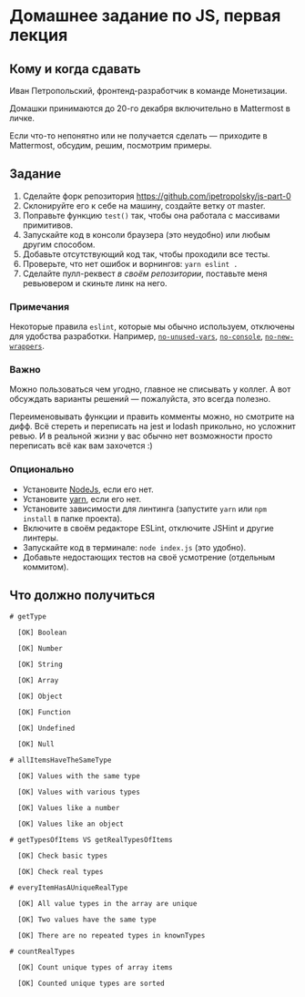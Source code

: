# Домашнее задание по JS, первая лекция

## Кому и когда сдавать

Иван Петропольский, фронтенд-разработчик в команде Монетизации.

Домашки принимаются до 20-го декабря включительно в Mattermost в личке.

Если что-то непонятно или не получается сделать — приходите в Mattermost, обсудим, решим, посмотрим примеры.

## Задание

1) Сделайте форк репозитория https://github.com/ipetropolsky/js-part-0
2) Склонируйте его к себе на машину, создайте ветку от master.
3) Поправьте функцию `test()` так, чтобы она работала с массивами примитивов.
4) Запускайте код в консоли браузера (это неудобно) или любым другим способом.
5) Добавьте отсутствующий код так, чтобы проходили все тесты.
6) Проверьте, что нет ошибок и ворнингов: `yarn eslint .`
7) Сделайте пулл-реквест *в своём репозитории*, поставьте меня ревьювером и скиньте линк на него.

### Примечания

Некоторые правила `eslint`, которые мы обычно используем, отключены для удобства разработки.
Например, [`no-unused-vars`](https://eslint.org/docs/latest/rules/no-unused-vars), [`no-console`](https://eslint.org/docs/latest/rules/no-console), [`no-new-wrappers`](https://eslint.org/docs/latest/rules/no-new-wrappers).

### Важно

Можно пользоваться чем угодно, главное не списывать у коллег. А вот обсуждать варианты решений — пожалуйста, это всегда полезно.

Переименовывать функции и править комменты можно, но смотрите на дифф.
Всё стереть и переписать на jest и lodash прикольно, но усложнит ревью.
И в реальной жизни у вас обычно нет возможности просто переписать всё как вам захочется :)

### Опционально

* Установите [NodeJs](https://nodejs.org/en/download/), если его нет.
* Установите [yarn](https://classic.yarnpkg.com/lang/en/docs/install/), если его нет.
* Установите зависимости для линтинга (запустите `yarn` или `npm install` в папке проекта).
* Включите в своём редакторе ESLint, отключите JSHint и другие линтеры.
* Запускайте код в терминале: `node index.js` (это удобно).
* Добавьте недостающих тестов на своё усмотрение (отдельным коммитом).

## Что должно получиться

```
# getType

  [OK] Boolean

  [OK] Number

  [OK] String

  [OK] Array

  [OK] Object

  [OK] Function

  [OK] Undefined

  [OK] Null

# allItemsHaveTheSameType

  [OK] Values with the same type

  [OK] Values with various types

  [OK] Values like a number

  [OK] Values like an object

# getTypesOfItems VS getRealTypesOfItems

  [OK] Check basic types

  [OK] Check real types

# everyItemHasAUniqueRealType

  [OK] All value types in the array are unique

  [OK] Two values have the same type

  [OK] There are no repeated types in knownTypes

# countRealTypes

  [OK] Count unique types of array items

  [OK] Counted unique types are sorted
```
